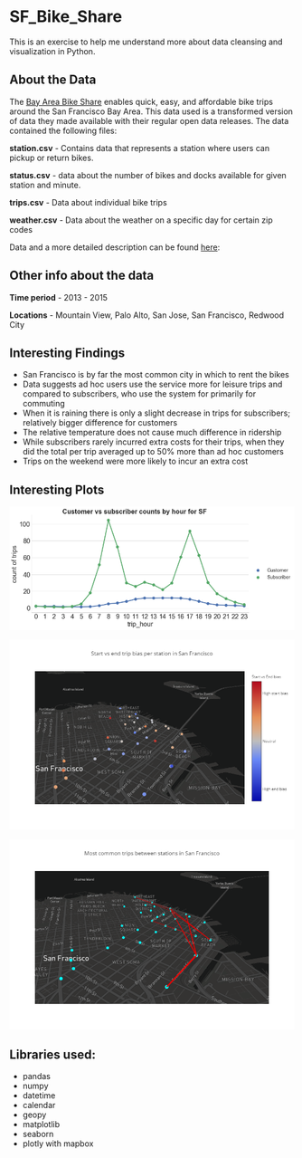 # SF_Bike_Share

This is an exercise to help me understand more about data cleansing and visualization in Python.

## About the Data

The [Bay Area Bike Share](http://www.bayareabikeshare.com/) enables quick, easy, and affordable bike trips around the San Francisco Bay Area. This data used is a transformed version of data they made available with their regular open data releases. The data contained the following files:

**station.csv** - Contains data that represents a station where users can pickup or return bikes.

**status.csv** - data about the number of bikes and docks available for given station and minute.

**trips.csv** - Data about individual bike trips

**weather.csv** - Data about the weather on a specific day for certain zip codes

Data and a more detailed description can be found [here](https://www.kaggle.com/benhamner/sf-bay-area-bike-share/data):

## Other info about the data

**Time period** - 2013 - 2015

**Locations** - Mountain View, Palo Alto, San Jose, San Francisco, Redwood City

## Interesting Findings

- San Francisco is by far the most common city in which to rent the bikes
- Data suggests ad hoc users use the service more for leisure trips and compared to subscribers, who use the system for primarily for commuting
- When it is raining there is only a slight decrease in trips for subscribers; relatively bigger difference for customers
- The relative temperature does not cause much difference in ridership
- While subscribers rarely incurred extra costs for their trips, when they did the total per trip averaged up to 50% more than ad hoc customers
- Trips on the weekend were more likely to incur an extra cost

## Interesting Plots
![Trips by hour](images/trips_by_hour.png)

![Station bias](images/station_bias.png)

![Most common routes](images/most_common_routes.png)

## Libraries used:

- pandas
- numpy
- datetime
- calendar
- geopy
- matplotlib
- seaborn
- plotly with mapbox
